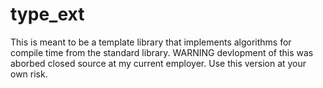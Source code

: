 # type_ext
This is meant to be a template library that implements algorithms for compile time from the standard library. 
WARNING devlopment of this was aborbed closed source at my current employer. Use this version at your own risk.
